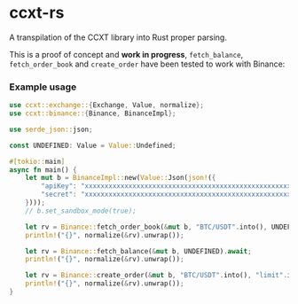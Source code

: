 # ccxt-rs

A transpilation of the CCXT library into Rust proper parsing.

This is a proof of concept and **work in progress**, `fetch_balance`, `fetch_order_book` and `create_order` have been tested to work with Binance:

### Example usage

```rust
use ccxt::exchange::{Exchange, Value, normalize};
use ccxt::binance::{Binance, BinanceImpl};

use serde_json::json;

const UNDEFINED: Value = Value::Undefined;

#[tokio::main]
async fn main() {
    let mut b = BinanceImpl::new(Value::Json(json!({
        "apiKey": "xxxxxxxxxxxxxxxxxxxxxxxxxxxxxxxxxxxxxxxxxxxxxxxxxxxxxxxxxxxxxxxx",
        "secret": "xxxxxxxxxxxxxxxxxxxxxxxxxxxxxxxxxxxxxxxxxxxxxxxxxxxxxxxxxxxxxxxx",
    })));
    // b.set_sandbox_mode(true);

    let rv = Binance::fetch_order_book(&mut b, "BTC/USDT".into(), UNDEFINED, UNDEFINED).await;
    println!("{}", normalize(&rv).unwrap());

    let rv = Binance::fetch_balance(&mut b, UNDEFINED).await;
    println!("{}", normalize(&rv).unwrap());

    let rv = Binance::create_order(&mut b, "BTC/USDT".into(), "limit".into(), "buy".into(), 0.001.into(), 16789.2.into(), UNDEFINED).await;
    println!("{}", normalize(&rv).unwrap());
}
```